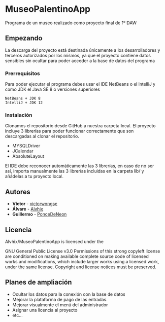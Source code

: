 # MuseoPalentinoApp

Programa de un museo realizado como proyecto final de 1º DAW

## Empezando

La descarga del proyecto está destinada únicamente a los desarrolladores y terceros autorizados por los mismos, ya que el proyecto contiene datos sensibles sin ocultar para poder acceder a la base de datos del programa

### Prerrequisitos

Para poder ejecutar el programa debes usar el IDE NetBeans o el IntelliJ y como JDK el Java SE 8 o versiones superiores
```
NetBeans + JDK 8
IntelliJ + JDK 12
```

### Instalación

Clonamos el repositorio desde GitHub a nuestra carpeta local.
El proyecto incluye 3 librerías para poder funcionar correctamente que son descargadas al clonar el repositorio.
* MYSQLDriver
* JCalendar
* AbsoluteLayout

El IDE debe reconocer automáticamente las 3 librerías, en caso de no ser así, importa manualmente las 3 librerías incluidas en la carpeta lib/ y añádelas a tu proyecto local.

## Autores

* **Víctor** - [victorwongse](https://github.com/victorwongse)
* **Álvaro** - [Alvhix](https://github.com/Alvhix)
* **Guillermo** - [PonceDeNeon](https://github.com/PonceDeNeon)

## Licencia

Alvhix/MuseoPalentinoApp is licensed under the

GNU General Public License v3.0
Permissions of this strong copyleft license are conditioned on making available complete source code of licensed works and modifications, which include larger works using a licensed work, under the same license. Copyright and license notices must be preserved.

## Planes de ampliación

* Ocultar los datos para la conexión con la base de datos
* Mejorar la plataforma de pago de las entradas
* Mejorar visualmente el menú del administrador
* Asignar una licencia al proyecto
* etc...

